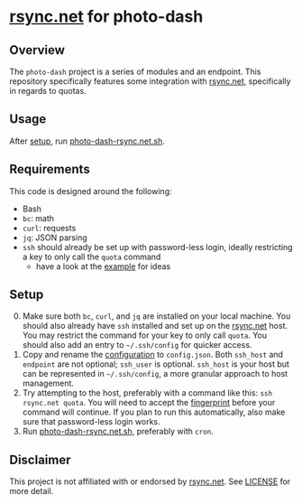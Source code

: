 # [rsync.net] for photo-dash

## Overview

The `photo-dash` project is a series of modules and an endpoint. This repository specifically features some integration with [rsync.net], specifically in regards to quotas.

## Usage

After [setup](#setup), run [photo-dash-rsync.net.sh].

## Requirements

This code is designed around the following:

- Bash
- `bc`: math
- `curl`: requests
- `jq`: JSON parsing
- `ssh` should already be set up with password-less login, ideally restricting a key to only call the `quota` command
    - have a look at the [example](resources/authorized_keys) for ideas

## Setup

0. Make sure both `bc`, `curl`, and `jq` are installed on your local machine. You should also already have `ssh` installed and set up on the [rsync.net] host. You may restrict the command for your key to only call `quota`. You should also add an entry to `~/.ssh/config` for quicker access.
1. Copy and rename the [configuration](config.json.example) to `config.json`. Both `ssh_host` and `endpoint` are not optional; `ssh_user` is optional. `ssh_host` is your host but can be represented in `~/.ssh/config`, a more granular approach to host management.
2. Try attempting to the host, preferably with a command like this: `ssh rsync.net quota`. You will need to accept the [fingerprint] before your command will continue. If you plan to run this automatically, also make sure that password-less login works.
3. Run [photo-dash-rsync.net.sh], preferably with `cron`.

## Disclaimer

This project is not affiliated with or endorsed by [rsync.net]. See [LICENSE](LICENSE) for more detail.

[rsync.net]: https://www.rsync.net
[fingerprint]: https://www.rsync.net/resources/fingerprints.txt
[base.sh]: base.sh
[example]: example.sh
[photo-dash-rsync.net.sh]: photo-dash-rsync.net.sh
